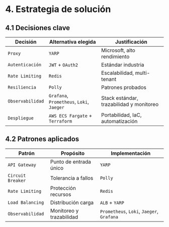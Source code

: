 # 4. Estrategia de solución

## 4.1 Decisiones clave

| Decisión         | Alternativa elegida         | Justificación                |
|------------------|----------------------------|------------------------------|
| `Proxy`          | `YARP`                     | Microsoft, alto rendimiento  |
| `Autenticación`  | `JWT` + `OAuth2`           | Estándar industria           |
| `Rate Limiting`  | `Redis`                    | Escalabilidad, multi-tenant  |
| `Resiliencia`    | `Polly`                    | Patrones probados            |
| `Observabilidad` | `Grafana`, `Prometheus`, `Loki`, `Jaeger` | Stack estándar, trazabilidad y monitoreo |
| `Despliegue`     | `AWS ECS Fargate` + `Terraform` | Portabilidad, IaC, automatización |

## 4.2 Patrones aplicados

| Patrón                | Propósito                  | Implementación              |
|-----------------------|----------------------------|-----------------------------|
| `API Gateway`         | Punto de entrada único     | `YARP`                      |
| `Circuit Breaker`     | Tolerancia a fallos        | `Polly`                     |
| `Rate Limiting`       | Protección recursos        | `Redis`                     |
| `Load Balancing`      | Distribución carga         | `ALB` + `YARP`              |
| `Observabilidad`      | Monitoreo y trazabilidad   | `Prometheus`, `Loki`, `Jaeger`, `Grafana` |
